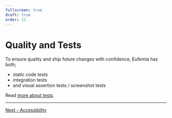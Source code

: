 ```yaml
---
fullscreen: true
draft: true
order: 11
---
```


<Intro>

# Quality and Tests

To ensure quality and ship future changes with confidence, Eufemia has both;

- static code tests
- integration tests
- and visual assertion tests / screenshot tests

Read [more about tests](!/uilib/usage/best-practices/for-testing).

</Intro>

---

[Next - Accessibility](/uilib/intro/13-accessibility?fullscreen)
